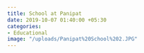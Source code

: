 ```yaml
---
title: School at Panipat
date: 2019-10-07 01:40:00 +05:30
categories:
- Educational
image: "/uploads/Panipat%20School%202.JPG"
---
```


